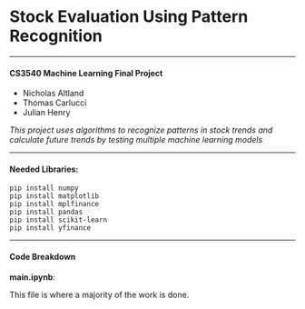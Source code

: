 # Stock Evaluation Using Pattern Recognition

---
#### CS3540 Machine Learning Final Project
- Nicholas Altland
- Thomas Carlucci
- Julian Henry

*This project uses algorithms to recognize patterns in stock trends and calculate future trends by testing multiple
machine learning models*

---
#### Needed Libraries:
```
pip install numpy
pip install matplotlib
pip install mplfinance
pip install pandas
pip install scikit-learn
pip install yfinance
```
---



#### Code Breakdown

**main.ipynb**:

This file is where a majority of the work is done.











